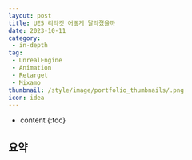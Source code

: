```yaml
---
layout: post
title: UE5 리타깃 어떻게 달라졌을까
date: 2023-10-11
category: 
 - in-depth
tag:
 - UnrealEngine
 - Animation
 - Retarget
 - Mixamo
thumbnail: /style/image/portfolio_thumbnails/.png
icon: idea
---
```


* content
{:toc}

## 요약